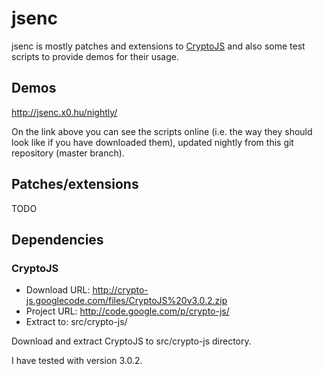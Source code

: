 jsenc
=====

jsenc is mostly patches and extensions to [CryptoJS](http://code.google.com/p/crypto-js/) and also some test scripts to provide demos for their usage.


Demos
-----

http://jsenc.x0.hu/nightly/

On the link above you can see the scripts online (i.e. the way they should look like if you have downloaded them), updated nightly from this git repository (master branch).


Patches/extensions
------------------

TODO


Dependencies
------------

### CryptoJS

  * Download URL: http://crypto-js.googlecode.com/files/CryptoJS%20v3.0.2.zip
  * Project URL: http://code.google.com/p/crypto-js/
  * Extract to: src/crypto-js/

Download and extract CryptoJS to src/crypto-js directory.

I have tested with version 3.0.2.
